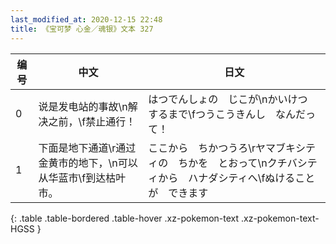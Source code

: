 ```yaml
---
last_modified_at: 2020-12-15 22:48
title: 《宝可梦 心金／魂银》文本 327
---
```

| 编号 | 中文 | 日文 |
| ---- | ---- | ---- |
| 0 | 说是发电站的事故\n解决之前，\f禁止通行！ | はつでんしょの　じこが\nかいけつ　するまで\fつうこうきんし　なんだって！ |
| 1 | 下面是地下通道\r通过金黄市的地下，\n可以从华蓝市\f到达枯叶市。 | ここから　ちかつうろ\rヤマブキシティの　ちかを　とおって\nクチバシティから　ハナダシティへ\fぬけることが　できます |
{: .table .table-bordered .table-hover .xz-pokemon-text .xz-pokemon-text-HGSS }